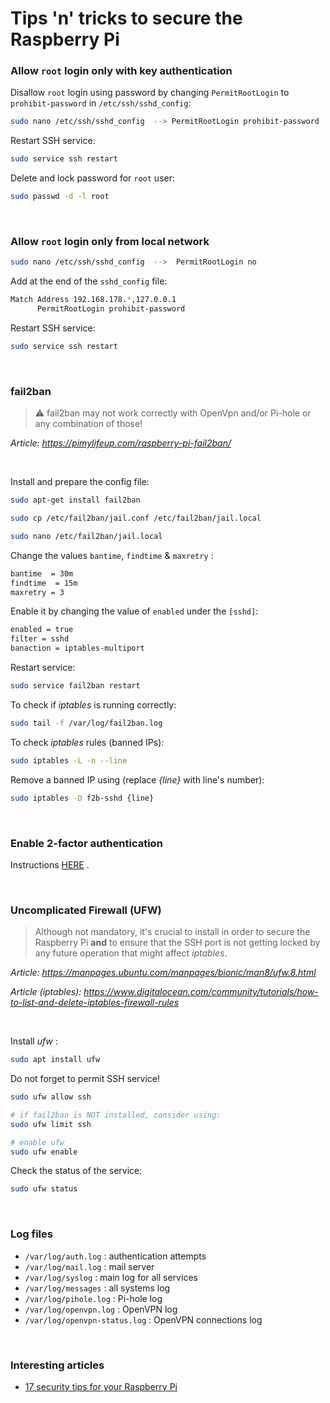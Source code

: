 # Tips 'n' tricks to secure the Raspberry Pi

### Allow `root` login **only** with key authentication

Disallow `root` login using password by changing `PermitRootLogin` to `prohibit-password` in `/etc/ssh/sshd_config`:
``` bash
sudo nano /etc/ssh/sshd_config	-->	PermitRootLogin prohibit-password
```

Restart SSH service:
``` bash
sudo service ssh restart
```

Delete and lock password for `root` user:
``` bash
sudo passwd -d -l root
```

<br>

### Allow `root` login **only** from local network

``` bash
sudo nano /etc/ssh/sshd_config  -->  PermitRootLogin no
```

Add at the end of the `sshd_config` file:

``` bash
Match Address 192.168.178.*,127.0.0.1
      PermitRootLogin prohibit-password
```

Restart SSH service:
``` bash
sudo service ssh restart
```

<br>

### fail2ban

> :warning: fail2ban may not work correctly with OpenVpn and/or Pi-hole or any combination of those!

*Article: https://pimylifeup.com/raspberry-pi-fail2ban/*

<br>

Install and prepare the config file:
``` bash
sudo apt-get install fail2ban

sudo cp /etc/fail2ban/jail.conf /etc/fail2ban/jail.local

sudo nano /etc/fail2ban/jail.local
```

Change the values `bantime`, `findtime` & `maxretry` :

``` bash
bantime  = 30m
findtime  = 15m
maxretry = 3
```

Enable it by changing the value of `enabled` under the `[sshd]`:

``` bash
enabled = true
filter = sshd
banaction = iptables-multiport
```

Restart service:

``` bash
sudo service fail2ban restart
```

To check if *iptables* is running correctly:

``` bash
sudo tail -f /var/log/fail2ban.log
```

To check *iptables* rules (banned IPs):

``` bash
sudo iptables -L -n --line
```

Remove a banned IP using (replace *{line}* with line's number):

``` bash
sudo iptables -D f2b-sshd {line}
```

<br>

### Enable 2-factor authentication

Instructions [HERE](https://github.com/smyrnakis/raspberry-born/blob/main/chapters/2FA.md) .

<br>

### Uncomplicated Firewall (UFW)

> Although not mandatory, it's crucial to install in order to secure the Raspberry Pi **and** to ensure that the SSH port is not getting locked by any future operation that might affect *iptables*.

*Article: https://manpages.ubuntu.com/manpages/bionic/man8/ufw.8.html*

*Article (iptables): https://www.digitalocean.com/community/tutorials/how-to-list-and-delete-iptables-firewall-rules*

<br>

Install *ufw* :
``` bash
sudo apt install ufw
```

Do not forget to permit SSH service!
``` bash
sudo ufw allow ssh

# if fail2ban is NOT installed, consider using:
sudo ufw limit ssh

# enable ufw
sudo ufw enable
```

Check the status of the service:
``` bash
sudo ufw status
```

<br>

### Log files

- `/var/log/auth.log` : authentication attempts
- `/var/log/mail.log` : mail server
- `/var/log/syslog` : main log for all services
- `/var/log/messages` : all systems log
- `/var/log/pihole.log` : Pi-hole log
- `/var/log/openvpn.log` : OpenVPN log
- `/var/log/openvpn-status.log` : OpenVPN connections log

<br>

### Interesting articles

- [17 security tips for your Raspberry Pi](https://raspberrytips.com/security-tips-raspberry-pi/)

<br>
